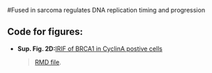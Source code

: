 #Fused in sarcoma regulates DNA replication timing and progression
## Code for figures:
* __Sup. Fig. 2D:__[IRIF of BRCA1 in CyclinA postive cells](/fig_IRIF_BRCA1_CyclinA.md)
  > [RMD file](code/fig_IRIF_BRCA1_CyclinA.Rmd).